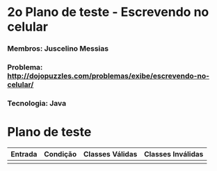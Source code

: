 # 2o Plano de teste - Escrevendo no celular
### Membros: Juscelino Messias
### Problema: http://dojopuzzles.com/problemas/exibe/escrevendo-no-celular/
### Tecnologia: Java

# Plano de teste

Entrada | Condição | Classes Válidas | Classes Inválidas
------- | -------- | --------------- | -----------------
        |          |                 |    
